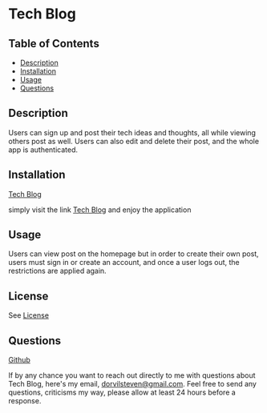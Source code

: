 # Tech Blog

## Table of Contents

- [Description](#Description)
- [Installation](#Installation)
- [Usage](#Usage)
- [Questions](#Questions)

## Description

Users can sign up and post their tech ideas and thoughts, all while viewing others post as well. Users can also edit and delete their post, and the whole app is authenticated.

## Installation

[Tech Blog](https://tech-blog-mvc-steven-dorvil.herokuapp.com/)

simply visit the link [Tech Blog](https://tech-blog-mvc-steven-dorvil.herokuapp.com/) and enjoy the application

## Usage

Users can view post on the homepage but in order to create their own post, users must sign in or create an account, and once a user logs out, the restrictions are applied again.

## License

See [License](https://opensource.org/licenses/MIT)

## Questions

[Github](https://www.github.com/dorvilsteven)

If by any chance you want to reach out directly to me with questions about Tech Blog, here's my email, dorvilsteven@gmail.com. Feel free to send any questions, criticisms my way, please allow at least 24 hours before a response.
